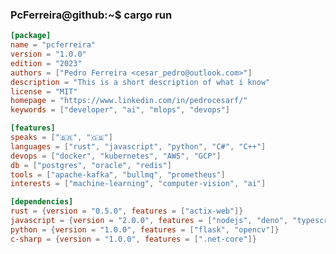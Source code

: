 ### PcFerreira@github:~$ cargo run

```toml
[package]
name = "pcferreira"
version = "1.0.0"
edition = "2023"
authors = ["Pedro Ferreira <cesar_pedro@outlook.com>"]
description = "This is a short description of what i know"
license = "MIT"
homepage = "https://www.linkedin.com/in/pedrocesarf/"
keywords = ["developer", "ai", "mlops", "devops"]

[features]
speaks = ["🇧🇷", "🇬🇧"]
languages = ["rust", "javascript", "python", "C#", "C++"]
devops = ["docker", "kubernetes", "AWS", "GCP"]
db = ["postgres", "oracle", "redis"]
tools = ["apache-kafka", "bullmq", "prometheus"]
interests = ["machine-learning", "computer-vision", "ai"]

[dependencies]
rust = {version = "0.5.0", features = ["actix-web"]}
javascript = {version = "2.0.0", features = ["nodejs", "deno", "typescript"]}
python = {version = "1.0.0", features = ["flask", "opencv"]}
c-sharp = {version = "1.0.0", features = [".net-core"]}

```


<!--
**PcFerreira/PcFerreira** is a ✨ _special_ ✨ repository because its `README.md` (this file) appears on your GitHub profile.

Here are some ideas to get you started:

- 🔭 I’m currently working on ...
- 🌱 I’m currently learning ...
- 👯 I’m looking to collaborate on ...
- 🤔 I’m looking for help with ...
- 💬 Ask me about ...
- 📫 How to reach me: ...
- 😄 Pronouns: ...
- ⚡ Fun fact: ...
-->
